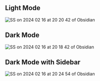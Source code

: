 ## Light Mode

![SS on 2024 02 16 at 20 20 42 of Obsidian](https://github.com/ohqay/ChaosToClarity/assets/158271932/11819634-fd11-4b6a-9ff6-6d8b0bcc0ad1)

## Dark Mode

![SS on 2024 02 16 at 20 18 42 of Obsidian](https://github.com/ohqay/ChaosToClarity/assets/158271932/2b1d41d2-75d6-48b4-a3bd-9d1aedfeecfc)

## Dark Mode with Sidebar

![SS on 2024 02 16 at 20 24 54 of Obsidian](https://github.com/ohqay/ChaosToClarity/assets/158271932/aff3bc44-6952-4ab5-bee8-74d783c955ae)
